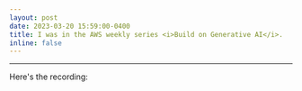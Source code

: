 ```yaml
---
layout: post
date: 2023-03-20 15:59:00-0400
title: I was in the AWS weekly series <i>Build on Generative AI</i>.
inline: false
---
```


***

Here's the recording:

<!-- Add a placeholder for the Twitch embed -->
<div id="twitch-embed"></div>

<!-- Load the Twitch embed script -->
<script src="https://player.twitch.tv/js/embed/v1.js"></script>

<!-- Create a Twitch.Player object. This will render within the placeholder div -->
<script type="text/javascript">
  new Twitch.Player("twitch-embed", {
    video: "1770658398",
    width: "100%",
    height: "500"
  });
</script>